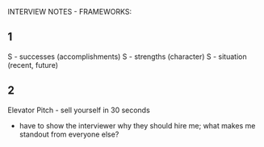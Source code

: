 INTERVIEW NOTES - FRAMEWORKS:

## 1
S - successes (accomplishments)
S - strengths (character)
S - situation (recent, future)

## 2
Elevator Pitch - sell yourself in 30 seconds

- have to show the interviewer why they should hire me; 
what makes me standout from everyone else?
